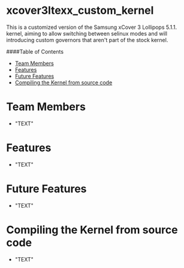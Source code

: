 # xcover3ltexx_custom_kernel
This is a customized version of the Samsung xCover 3 Lollipops 5.1.1. kernel, aiming to allow switching between selinux modes and will introducing custom governors that aren't part of the stock kernel.

####Table of Contents
* [Team Members](#team-members)
* [Features](#features)
* [Future Features](#future-features)
* [Compiling the Kernel from source code](#compiling)

# <a name="team-members"></a>Team Members
* "TEXT"

# <a name="features"></a>Features
* "TEXT"

# <a name="future-features"></a>Future Features
* "TEXT"

# <a name="compiling"></a>Compiling the Kernel from source code
* "TEXT"
